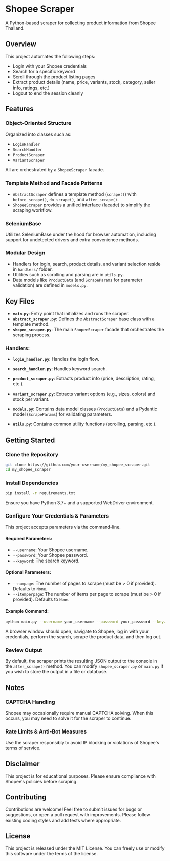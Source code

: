 # Shopee Scraper

A Python-based scraper for collecting product information from Shopee Thailand.

## Overview
This project automates the following steps:
- Login with your Shopee credentials
- Search for a specific keyword
- Scroll through the product listing pages
- Extract product details (name, price, variants, stock, category, seller info, ratings, etc.)
- Logout to end the session cleanly

## Features
### Object-Oriented Structure
Organized into classes such as:
- `LoginHandler`
- `SearchHandler`
- `ProductScraper`
- `VariantScraper`

All are orchestrated by a `ShopeeScraper` facade.

### Template Method and Facade Patterns
- `AbstractScraper` defines a template method (`scrape()`) with `before_scrape()`, `do_scrape()`, and `after_scrape()`.
- `ShopeeScraper` provides a unified interface (facade) to simplify the scraping workflow.

### SeleniumBase
Utilizes SeleniumBase under the hood for browser automation, including support for undetected drivers and extra convenience methods.

### Modular Design
- Handlers for login, search, product details, and variant selection reside in `handlers/` folder.
- Utilities such as scrolling and parsing are in `utils.py`.
- Data models like `ProductData` (and `ScrapeParams` for parameter validation) are defined in `models.py`.

## Key Files
- **`main.py`**: Entry point that initializes and runs the scraper.
- **`abstract_scraper.py`**: Defines the `AbstractScraper` base class with a template method.
- **`shopee_scraper.py`**: The main `ShopeeScraper` facade that orchestrates the scraping process.

### Handlers:
- **`login_handler.py`**: Handles the login flow.
- **`search_handler.py`**: Handles keyword search.
- **`product_scraper.py`**: Extracts product info (price, description, rating, etc.).
- **`variant_scraper.py`**: Extracts variant options (e.g., sizes, colors) and stock per variant.

- **`models.py`**: Contains data model classes (`ProductData`) and a Pydantic model (`ScrapeParams`) for validating parameters.
- **`utils.py`**: Contains common utility functions (scrolling, parsing, etc.).

## Getting Started

### Clone the Repository
```sh
git clone https://github.com/your-username/my_shopee_scraper.git
cd my_shopee_scraper
```

### Install Dependencies
```sh
pip install -r requirements.txt
```
Ensure you have Python 3.7+ and a supported WebDriver environment.

### Configure Your Credentials & Parameters
This project accepts parameters via the command-line.

#### Required Parameters:
- `--username`: Your Shopee username.
- `--password`: Your Shopee password.
- `--keyword`: The search keyword.

#### Optional Parameters:
- `--numpage`: The number of pages to scrape (must be > 0 if provided). Defaults to `None`.
- `--itemperpage`: The number of items per page to scrape (must be > 0 if provided). Defaults to `None`.

#### Example Command:
```sh
python main.py --username your_username --password your_password --keyword "หน้ากากอนามัย" --numpage 2 --itemperpage 20
```

A browser window should open, navigate to Shopee, log in with your credentials, perform the search, scrape the product data, and then log out.

### Review Output
By default, the scraper prints the resulting JSON output to the console in the `after_scrape()` method. You can modify `shopee_scraper.py` or `main.py` if you wish to store the output in a file or database.

## Notes
### CAPTCHA Handling
Shopee may occasionally require manual CAPTCHA solving. When this occurs, you may need to solve it for the scraper to continue.

### Rate Limits & Anti-Bot Measures
Use the scraper responsibly to avoid IP blocking or violations of Shopee's terms of service.

## Disclaimer
This project is for educational purposes. Please ensure compliance with Shopee's policies before scraping.

## Contributing
Contributions are welcome! Feel free to submit issues for bugs or suggestions, or open a pull request with improvements. Please follow existing coding styles and add tests where appropriate.

## License
This project is released under the MIT License. You can freely use or modify this software under the terms of the license.

